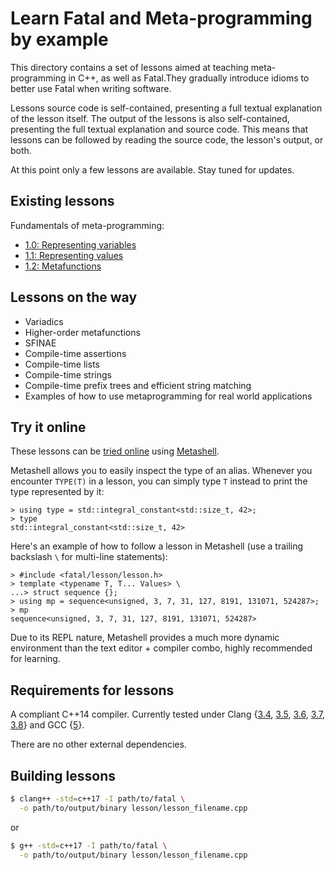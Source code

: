 # Learn Fatal and Meta-programming by example
This directory contains a set of lessons aimed at teaching meta-programming in C++, as well as Fatal.They gradually introduce idioms to better use Fatal when writing software.

Lessons source code is self-contained, presenting a full textual explanation of the lesson itself. The output of the lessons is also self-contained, presenting the full textual explanation and source code. This means that lessons can be followed by reading the source code, the lesson's output, or both.

At this point only a few lessons are available. Stay tuned for updates.


## Existing lessons
Fundamentals of meta-programming:

- [1.0: Representing variables](1.0-variables.cpp)
- [1.1: Representing values](1.1-values.cpp)
- [1.2: Metafunctions](1.2-metafunctions.cpp)


## Lessons on the way
- Variadics
- Higher-order metafunctions
- SFINAE
- Compile-time assertions
- Compile-time lists
- Compile-time strings
- Compile-time prefix trees and efficient string matching
- Examples of how to use metaprogramming for real world applications


## Try it online
These lessons can be [tried online](http://metashell.org/about/demo/index.html) using [Metashell](https://github.com/metashell/metashell).

Metashell allows you to easily inspect the type of an alias. Whenever you encounter `TYPE(T)` in a lesson, you can simply type `T` instead to print the type represented by it:

```
> using type = std::integral_constant<std::size_t, 42>;
> type
std::integral_constant<std::size_t, 42>
```

Here's an example of how to follow a lesson in Metashell (use a trailing backslash `\` for multi-line statements):

```
> #include <fatal/lesson/lesson.h>
> template <typename T, T... Values> \
...> struct sequence {};
> using mp = sequence<unsigned, 3, 7, 31, 127, 8191, 131071, 524287>;
> mp
sequence<unsigned, 3, 7, 31, 127, 8191, 131071, 524287>
```

Due to its REPL nature, Metashell provides a much more dynamic environment than the text editor + compiler combo, highly recommended for learning.


## Requirements for lessons
A compliant C++14 compiler. Currently tested under Clang {[3.4](https://packages.debian.org/sid/clang-3.4), [3.5](https://packages.debian.org/sid/clang-3.5), [3.6](https://packages.debian.org/sid/clang-3.6), [3.7](https://packages.debian.org/sid/clang-3.7), [3.8](https://packages.debian.org/sid/clang-3.8)} and GCC {[5](https://packages.debian.org/sid/g++-5)}.

There are no other external dependencies.


## Building lessons
```sh
$ clang++ -std=c++17 -I path/to/fatal \
  -o path/to/output/binary lesson/lesson_filename.cpp
```
or
```sh
$ g++ -std=c++17 -I path/to/fatal \
  -o path/to/output/binary lesson/lesson_filename.cpp
```
